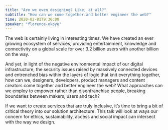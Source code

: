 ```yaml
---
title: "Are we even designing? Like, at all?"
subtitle: "How can we come together and better engineer the web?"
time: 2020-02-01T9:30:00
speaker: "florence-okoye"
---
```

The web is certainly living in interesting times. We have created an ever growing ecosystem of services, providing entertainment, knowledge and connectivity on a global scale for over 3.2 billion users with another billion on the way.

And yet, in light of the negative environmental impact of our digital infrastructure, the security issues raised by massively connected devices and entrenched bias within the layers of logic that knit everything together, how can we, designers, developers, product managers and content creators come together and better engineer the web? What approaches can we employ to empower rather than disenfranchise people, breaking boundaries between makers, users and tech?

If we want to create services that are truly inclusive, it’s time to bring a bit of critical theory into our solution architecture. This talk will look at ways our concern for ethics, sustainability, access and social impact can intersect with the way we design.
